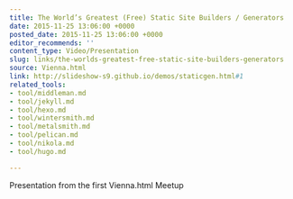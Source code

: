 ```yaml
---
title: The World’s Greatest (Free) Static Site Builders / Generators
date: 2015-11-25 13:06:00 +0000
posted_date: 2015-11-25 13:06:00 +0000
editor_recommends: ''
content_type: Video/Presentation
slug: links/the-worlds-greatest-free-static-site-builders-generators
source: Vienna.html
link: http://slideshow-s9.github.io/demos/staticgen.html#1
related_tools:
- tool/middleman.md
- tool/jekyll.md
- tool/hexo.md
- tool/wintersmith.md
- tool/metalsmith.md
- tool/pelican.md
- tool/nikola.md
- tool/hugo.md

---
```

Presentation from the first Vienna.html Meetup



